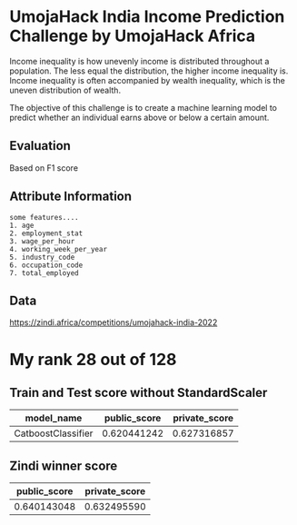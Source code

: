 
# UmojaHack India Income Prediction Challenge by UmojaHack Africa

Income inequality is how unevenly income is distributed throughout a population. The less equal the distribution, the higher income inequality is. Income inequality is often accompanied by wealth inequality, which is the uneven distribution of wealth.

The objective of this challenge is to create a machine learning model to predict whether an individual earns above or below a certain amount.

## Evaluation
Based on F1 score

## Attribute Information
    some features.... 
    1. age                      
    2. employment_stat          
    3. wage_per_hour            
    4. working_week_per_year    
    5. industry_code            
    6. occupation_code          
    7. total_employed           


## Data

https://zindi.africa/competitions/umojahack-india-2022

# My rank 28 out of 128

## Train and Test score without StandardScaler
| model_name | public_score | private_score |
| --- | --- | --- |
 CatboostClassifier | 0.620441242 | 0.627316857 |

## Zindi winner score
| public_score | private_score |
| --- | --- |
| 0.640143048 | 0.632495590 |

